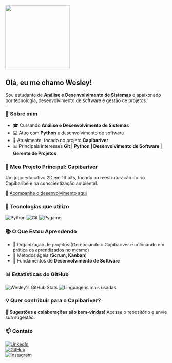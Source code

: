 [<img src="https://media.giphy.com/media/v1.Y2lkPTc5MGI3NjExOHpzbHRhMTJ0cWxhdjJhZHBqZDR3eTRlN2JhOXllbjJjZWdkbGZpcCZlcD12MV9naWZzX3NlYXJjaCZjdD1n/DsX1ezml9sQdi/giphy.gif" width="200">
](https://github.com/wesley-luiz03/WesleyLuiz01/blob/main/3D%20Point%20Sticker%20by%20Crash%20Bandicoot.gif)

## Olá, eu me chamo Wesley! 

Sou estudante de **Análise e Desenvolvimento de Sistemas** e apaixonado por tecnologia, desenvolvimento de software e gestão de projetos.

### 🚀 Sobre mim
- 🎓 Cursando **Análise e Desenvolvimento de Sistemas**
- 💻 Atuo com **Python** e desenvolvimento de software
- 📌 Atualmente, focado no projeto **Capibariver**
- 📊 Principais interesses **Git | Python | Desenvolvimento de Software | Gerente de Projetos**

### 🌊 Meu Projeto Principal: **Capibariver**
Um jogo educativo 2D em 16 bits, focado na reestruturação do rio Capibaribe e na conscientização ambiental.

🔗 [Acompanhe o desenvolvimento aqui](https://github.com/wesley-luiz03/capibariver)

### 🔧 Tecnologias que utilizo
![Python](https://img.shields.io/badge/Python-3776AB?style=for-the-badge&logo=python&logoColor=white)
![Git](https://img.shields.io/badge/Git-F05032?style=for-the-badge&logo=git&logoColor=white)
![Pygame](https://img.shields.io/badge/Pygame-3776AB?style=for-the-badge&logo=python&logoColor=white)

### 📚 O Que Estou Aprendendo
- 📝 Organização de projetos (Gerenciando o Capibariver e colocando em prática os aprendizados no mesmo)
- 📌 Métodos ágeis (**Scrum, Kanban**)
- 🚀 Fundamentos de **Desenvolvimento de Software**

### 📊 Estatísticas do GitHub
![Wesley's GitHub Stats](https://github-readme-stats.vercel.app/api?username=wesley-luiz03&show_icons=true&theme=dracula)
![Linguagens mais usadas](https://github-readme-stats.vercel.app/api/top-langs/?username=wesley-luiz03&layout=compact&theme=dracula)

### 💡 Quer contribuir para o **Capibariver**?
🚀 **Sugestões e colaborações são bem-vindas!** Acesse o repositório e envie sua sugestão.

### 📫 Contato
[![LinkedIn](https://img.shields.io/badge/LinkedIn-0A66C2?style=for-the-badge&logo=linkedin&logoColor=white)](https://www.linkedin.com/in/wesley-luiz-7a791b24b/)  
[![GitHub](https://img.shields.io/badge/GitHub-181717?style=for-the-badge&logo=github&logoColor=white)](https://github.com/wesley-luiz03/)  
[![Instagram](https://img.shields.io/badge/Instagram-E4405F?style=for-the-badge&logo=instagram&logoColor=white)](https://www.instagram.com/devwerley/)
